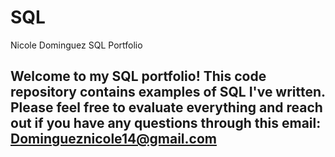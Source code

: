 # SQL
Nicole Dominguez SQL Portfolio
## Welcome to my SQL portfolio! This code repository contains examples of SQL I've written. Please feel free to evaluate everything and reach out if you have any questions through this email: Domingueznicole14@gmail.com
